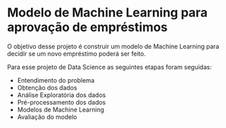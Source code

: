 # Modelo de Machine Learning para aprovação de empréstimos
O objetivo desse projeto é construir um modelo de Machine Learning para decidir se um novo empréstimo poderá ser feito.

Para esse projeto de Data Science as seguintes etapas foram seguidas:

* Entendimento do problema
* Obtenção dos dados
* Análise Exploratória dos dados
* Pré-processamento dos dados
* Modelos de Machine Learning
* Avaliação do modelo
